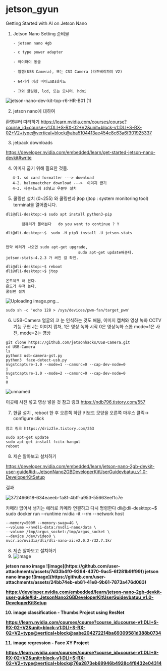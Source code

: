 # jetson_gyun

Getting Started with AI on Jetson Nano

 1. Jetson Nano Setting 준비물
  
        - jetson nano 4gb
  
        - c type power adapter
  
        - 와이파이 동글
  
        - 웹캠(USB Camera), 또는 CSI Camera (라즈베리파이 V2)
  
        - 64기가 이상 마이크로sd카드
  
        - 그외 쿨링펜, lcd, 또는 모니터. hdmi

![jetson-nano-dev-kit-top-r6-HR-B01 (1)](https://github.com/user-attachments/assets/b845a744-9be0-47f7-abd0-e81373960e19)


2. jetson nano에 대하여


환영부터 따라하기 https://learn.nvidia.com/courses/course?course_id=course-v1:DLI+S-RX-02+V2&unit=block-v1:DLI+S-RX-02+V2+type@vertical+block@aba5104413ae454c8c63a6f301925337

3. jetpack downloads

https://developer.nvidia.com/embedded/learn/get-started-jetson-nano-devkit#write


4. 이미지 굽기 위해 필요한 것들.

```
   4-1. sd card formatter ---> download
   4-2. balenaetcher download --->  이미지 굽기
   4-3. 제슨나노에 sd넣고 우분투 설치
```

5. 쿨링팬 설치 (0~255) 와 쿨링팬과 jtop (jtop : system monitoring tool) terminal을 열어줍니다.
   
```
dli@dli-desktop:~$ sudo apt install python3-pip

       컴퓨터가 물어본다   do you want to continue ? Y

dli@dli-desktop:~$  sudo -H pip3 install -U jetson-stats


만약 에러가 나오면 sudo apt-get upgrade, 
                                sudo apt-get update해준다.
jetson-stats-4.2.3 가 써진 걸 확인. 
```



```
dli@dli-desktop:~$ reboot
dli@dli-desktop:~$ jtop

온도체크 해 본다.
온도가 무척 높다. 
쿨링팬 설치
```

![Uploading image.png…]()



```
sudo sh -c 'echo 128 > /sys/devices/pwm-fan/target_pwm'
```


6. USB-Camera 얼굴의 코 눈 인식하는 것도 해봄, 이미지 캡쳐와 영상 녹화 CCTV기능 구현 J는 이미지 캡쳐, 1은 영상 녹화 시작 0은 영상녹화 스톱 mode=1은 사진, mode=2는 영상

```
git clone https://github.com/jetsonhacks/USB-Camera.git
cd USB-Camera
ls
python3 usb-camera-gst.py 
python3  face-detect-usb.py
nvgstcapture-1.0 --mode=1 --camsrc=0 --cap-dev-node=0
j
nvgstcapture-1.0 --mode=2 --camsrc=0 --cap-dev-node=0
1
0
```

 
![unnamed](https://github.com/user-attachments/assets/4b1fa393-0493-4cd5-bf85-207d815e9583)

이곳에 사진 넣고 영상 넣을 것 참고 링크 https://ndb796.tistory.com/557



7. 한글 설치 , reboot 한 후 오른쪽 하단 키보드 모양을 오른쪽 마우스 클릭→ configure click

```
참고 링크 https://driz2le.tistory.com/253
```

```
sudo apt-get update
sudo apt-get install fcitx-hangul
reboot
```


8. 제슨 알아보고 설치하기

https://developer.nvidia.com/embedded/learn/jetson-nano-2gb-devkit-user-guide#id-.JetsonNano2GBDeveloperKitUserGuidevbatuu_v1.0-DeveloperKitSetup

결과




![372466618-634eaeeb-1a8f-4bff-a953-55663eef1c7e](https://github.com/user-attachments/assets/2213f17f-03df-45db-a639-431923b4b82f) 





카메라 없어서 생기는 에러로 카메라 연결하고 다시 명령한다 dli@dli-desktop:~$ sudo docker run --runtime nvidia -it --rm --network host





```
--memory=500M --memory-swap=4G \
--volume ~/nvdli-data:/nvdli-nano/data \
--volume /tmp/argus_socket:/tmp/argus_socket \
--device /dev/video0 \
nvcr.io/nvidia/dli/dli-nano-ai:v2.0.2-r32.7.1kr
```





8. 제슨 알아보고 설치하기
9. ![image](https://github.com/user-attachments/assets/b04114c0-01c8-45b7-9c23-9e8d58494e8f)
 <b> 
jetson nano image
![image](https://github.com/user-attachments/assets/7d33b4f0-9264-4370-9ac5-6f281b9ff99f)
<b> 
jetson nano image
![image](https://github.com/user-attachments/assets/24bb74eb-eb81-41e8-9b61-7873a476d083)

https://developer.nvidia.com/embedded/learn/jetson-nano-2gb-devkit-user-guide#id-.JetsonNano2GBDeveloperKitUserGuidevbatuu_v1.0-DeveloperKitSetup

10. image classification - Thumbs Project using ResNet

https://learn.nvidia.com/courses/course?course_id=course-v1:DLI+S-RX-02+V2&unit=block-v1:DLI+S-RX-02+V2+type@vertical+block@aabe204272214ba69309581d388b0734

11. image regression - Face XY Project

https://learn.nvidia.com/courses/course?course_id=course-v1:DLI+S-RX-02+V2&unit=block-v1:DLI+S-RX-02+V2+type@vertical+block@76a2873eb69946b4928c4f8432e04314
